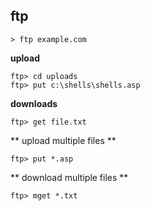 ## ftp

`> ftp example.com` 

**upload**

```
ftp> cd uploads
ftp> put c:\shells\shells.asp
```

**downloads**

```
ftp> get file.txt
```

** upload multiple files **

`ftp> put *.asp`


** download multiple files **

`ftp> mget *.txt`

